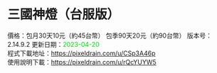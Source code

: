 # 三國神燈（台服版）
價格：包月30天10元（約45台幣） 包季90天20元（約90台幣）
版本号：2.14.9.2
更新日期：<font color="#00dd00">2023-04-20</font><br>
程式下載地址：https://pixeldrain.com/u/CSp3A46p <br>
使用說明下載：https://pixeldrain.com/u/rQcYUYW5 <br>
